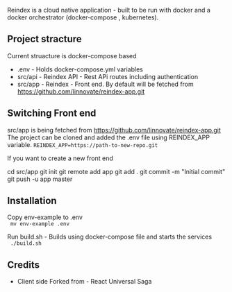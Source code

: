 
Reindex is a cloud native application - built to be run with docker and a docker orchestrator (docker-compose , kubernetes).

## Project stracture
Current struacture is docker-compose based 
* .env - Holds docker-compose.yml variables
* src/api - Reindex API - Rest APi routes including authentication
* src/app - Reindex - Front end. By default will be fetched from https://github.com/linnovate/reindex-app.git

## Switching Front end
src/app is being fetched from https://github.com/linnovate/reindex-app.git
The project can be cloned and added the .env file using REINDEX_APP variable. 
``` REINDEX_APP=https://path-to-new-repo.git ```

If you want to create a new front end

cd src/app
git init
git remote add app <your new git repo>
git add .
git commit -m "Initial commit"
git push -u app master

## Installation

Copy env-example to .env  
``` mv env-example .env```

Run build.sh - Builds using docker-compose file and starts the services  
``` ./build.sh```  

## Credits
- Client side Forked from - React Universal Saga
